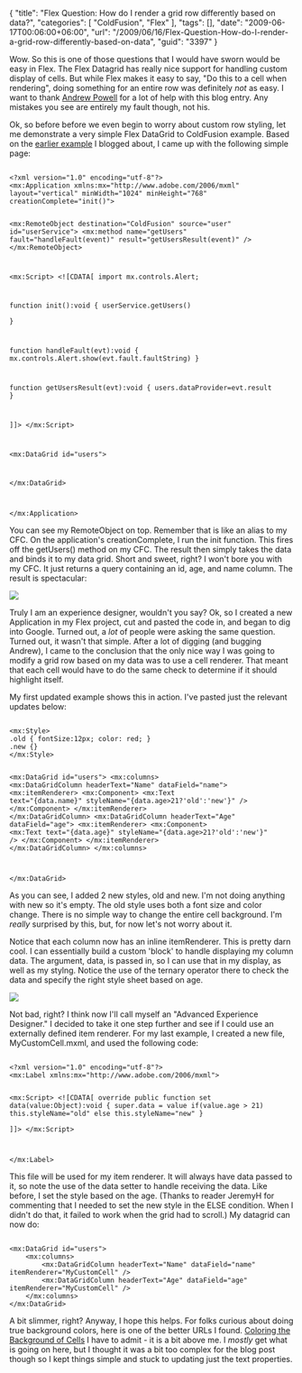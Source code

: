 {
	"title": "Flex Question: How do I render a grid row differently based on data?",
	"categories": [
		"ColdFusion",
		"Flex"
	],
	"tags": [],
	"date": "2009-06-17T00:06:00+06:00",
	"url": "/2009/06/16/Flex-Question-How-do-I-render-a-grid-row-differently-based-on-data",
	"guid": "3397"
}

Wow. So this is one of those questions that I would have sworn would be easy in Flex. The Flex Datagrid has really nice support for handling custom display of cells. But while Flex makes it easy to say, "Do this to a cell when rendering", doing something for an entire row was definitely <i>not</i> as easy. I want to thank <a href="http://www.infoaccelerator.net/blog/">Andrew Powell</a> for a lot of help with this blog entry. Any mistakes you see are entirely my fault though, not his.
<!--more-->
Ok, so before before we even begin to worry about custom row styling, let me demonstrate a very simple Flex DataGrid to ColdFusion example. Based on the <a href="http://www.raymondcamden.com/index.cfm/2009/6/3/Simple-example-of-accessing-ColdFusion-data-with-Flex">earlier example</a> I blogged about, I came up with the following simple page:

<code>
&lt;?xml version="1.0" encoding="utf-8"?&gt;
&lt;mx:Application xmlns:mx="http://www.adobe.com/2006/mxml" layout="vertical" minWidth="1024" minHeight="768" creationComplete="init()"&gt;

&lt;mx:RemoteObject destination="ColdFusion" source="user" id="userService"&gt;
	&lt;mx:method name="getUsers" fault="handleFault(event)" result="getUsersResult(event)" /&gt;
&lt;/mx:RemoteObject&gt;
	
&lt;mx:Script&gt;
&lt;![CDATA[
import mx.controls.Alert;

function init():void {
	userService.getUsers()	
}


function handleFault(evt):void {
	mx.controls.Alert.show(evt.fault.faultString)
}         
   
function getUsersResult(evt):void {
	users.dataProvider=evt.result
}      		
		
]]&gt;
&lt;/mx:Script&gt;
	
&lt;mx:DataGrid id="users"&gt;
	
&lt;/mx:DataGrid&gt;

&lt;/mx:Application&gt;
</code>

You can see my RemoteObject on top. Remember that is like an alias to my CFC. On the application's creationComplete, I run the init function. This fires off the getUsers() method on my CFC. The result then simply takes the data and binds it to my data grid. Short and sweet, right? I won't bore you with my CFC. It just returns a query containing an id, age, and name column. The result is spectacular:

<img src="http://www.coldfusionjedi.com/images//Picture 165.png">

Truly I am an experience designer, wouldn't you say? Ok, so I created a new Application in my Flex project, cut and pasted the code in, and began to dig into Google. Turned out, a <i>lot</i> of people were asking the same question. Turned out, it wasn't that simple. After a lot of digging (and bugging Andrew), I came to the conclusion that the only nice way I was going to modify a grid row based on my data was to use a cell renderer. That meant that each cell would have to do the same check to determine if it should highlight itself.

My first updated example shows this in action. I've pasted just the relevant updates below:

<code>
&lt;mx:Style&gt;
.old { fontSize:12px; color: red; }
.new {}	
&lt;/mx:Style&gt;
	
&lt;mx:DataGrid id="users"&gt;
	&lt;mx:columns&gt;
		&lt;mx:DataGridColumn headerText="Name" dataField="name"&gt;
			&lt;mx:itemRenderer&gt;
				&lt;mx:Component&gt;
				&lt;mx:Text text="{data.name}" styleName="{data.age&gt;21?'old':'new'}" /&gt;
				&lt;/mx:Component&gt;
			&lt;/mx:itemRenderer&gt;
		&lt;/mx:DataGridColumn&gt;
		&lt;mx:DataGridColumn headerText="Age" dataField="age"&gt;
			&lt;mx:itemRenderer&gt;
				&lt;mx:Component&gt;
				&lt;mx:Text text="{data.age}" styleName="{data.age&gt;21?'old':'new'}" /&gt;
				&lt;/mx:Component&gt;
			&lt;/mx:itemRenderer&gt;
		&lt;/mx:DataGridColumn&gt;
	&lt;/mx:columns&gt;

&lt;/mx:DataGrid&gt;
</code>

As you can see, I added 2 new styles, old and new. I'm not doing anything with new so it's empty. The old style uses both a font size and color change. There is no simple way to change the entire cell background. I'm <i>really</i> surprised by this, but, for now let's not worry about it. 

Notice that each column now has an inline itemRenderer. This is pretty darn cool. I can essentially build a custom 'block' to handle displaying my column data. The argument, data, is passed in, so I can use that in my display, as well as my stylng. Notice the use of the ternary operator there to check the data and specify the right style sheet based on age. 

<img src="http://www.coldfusionjedi.com/images//Picture 241.png">

Not bad, right? I think now I'll call myself an "Advanced Experience Designer." I decided to take it one step further and see if I could use an externally defined item renderer. For my last example, I created a new file, MyCustomCell.mxml, and used the following code:

<code>
&lt;?xml version="1.0" encoding="utf-8"?&gt;
&lt;mx:Label xmlns:mx="http://www.adobe.com/2006/mxml"&gt;

&lt;mx:Script&gt;
&lt;![CDATA[
override public function set data(value:Object):void {
	super.data = value
	if(value.age &gt; 21) this.styleName="old"
	else this.styleName="new"
}		
]]&gt;
&lt;/mx:Script&gt;

&lt;/mx:Label&gt;
</code>

This file will be used for my item renderer. It will always have data passed to it, so note the use of the data setter to handle receiving the data. Like before, I set the style based on the age. (Thanks to reader JeremyH for commenting that I needed to set the new style in the ELSE condition. When I didn't do that, it failed to work when the grid had to scroll.) My datagrid can now do:

<code>
&lt;mx:DataGrid id="users"&gt;
	&lt;mx:columns&gt;
		&lt;mx:DataGridColumn headerText="Name" dataField="name" itemRenderer="MyCustomCell" /&gt;
		&lt;mx:DataGridColumn headerText="Age" dataField="age" itemRenderer="MyCustomCell" /&gt;
	&lt;/mx:columns&gt;
&lt;/mx:DataGrid&gt;
</code>

A bit slimmer, right? Anyway, I hope this helps. For folks curious about doing true background colors, here is one of the better URLs I found. <a href="http://weblogs.macromedia.com/pent/archives/2007/02/coloring_the_ba.html">Coloring the Background of Cells</a> I have to admit - it is a bit above me. I <i>mostly</i> get what is going on here, but I thought it was a bit too complex for the blog post though so I kept things simple and stuck to updating just the text properties.
